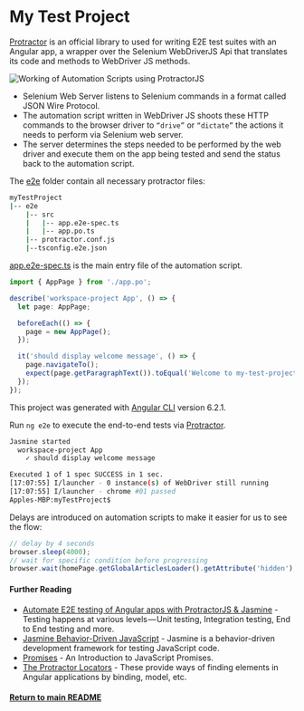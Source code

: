 # My Test Project

[Protractor](http://www.protractortest.org/#/) is an official library to used for writing E2E test suites with an Angular app, a wrapper over the Selenium WebDriverJS Api that translates its code and methods to WebDriver JS methods.

![Working of Automation Scripts using ProtractorJS](https://cdn-images-1.medium.com/max/1600/1*Uf4siFkuBeF2v1Fqw_goMw.png)

- Selenium Web Server listens to Selenium commands in a format called JSON Wire Protocol.
- The automation script written in WebDriver JS shoots these HTTP commands to the browser driver to `“drive”` or `“dictate”` the actions it needs to perform via Selenium web server.
- The server determines the steps needed to be performed by the web driver and execute them on the app being tested and send the status back to the automation script.

The [e2e](https://github.com/SharifCoding/protractor-e2e-testing/blob/master/myTestProject/e2e/) folder contain all necessary protractor files:
```bash
myTestProject
|-- e2e
    |-- src
    |   |-- app.e2e-spec.ts
    |   |-- app.po.ts
    |-- protractor.conf.js
    |--tsconfig.e2e.json
```
[app.e2e-spec.ts](https://github.com/SharifCoding/protractor-e2e-testing/blob/master/myTestProject/e2e/src/app.e2e-spec.ts/) is the main entry file of the automation script.
```ts
import { AppPage } from './app.po';

describe('workspace-project App', () => {
  let page: AppPage;

  beforeEach(() => {
    page = new AppPage();
  });

  it('should display welcome message', () => {
    page.navigateTo();
    expect(page.getParagraphText()).toEqual('Welcome to my-test-project!');
  });
});
```
This project was generated with [Angular CLI](https://github.com/angular/angular-cli) version 6.2.1.

Run `ng e2e` to execute the end-to-end tests via [Protractor](http://www.protractortest.org/).
```bash
Jasmine started
  workspace-project App
    ✓ should display welcome message

Executed 1 of 1 spec SUCCESS in 1 sec.
[17:07:55] I/launcher - 0 instance(s) of WebDriver still running
[17:07:55] I/launcher - chrome #01 passed
Apples-MBP:myTestProject$
```
Delays are introduced on automation scripts to make it easier for us to see the flow:
```ts
// delay by 4 seconds
browser.sleep(4000);
// wait for specific condition before progressing
browser.wait(homePage.getGlobalArticlesLoader().getAttribute('hidden'), 8000);
```

#### Further Reading
- [Automate E2E testing of Angular apps with ProtractorJS & Jasmine](https://medium.com/paramsingh-66174/automate-e2e-testing-of-angular-4-apps-with-protractorjs-jasmine-fcf1dd9524d5) - Testing happens at various levels — Unit testing, Integration testing, End to End testing and more.
- [Jasmine Behavior-Driven JavaScript](https://jasmine.github.io/tutorials/your_first_suite) - Jasmine is a behavior-driven development framework for testing JavaScript code.
- [Promises](https://developers.google.com/web/fundamentals/primers/promises) - An Introduction to JavaScript Promises.
- [The Protractor Locators](http://www.protractortest.org/#/api?view=ProtractorBy) - These provide ways of finding elements in Angular applications by binding, model, etc.

#### [Return to main README](../README.md)
